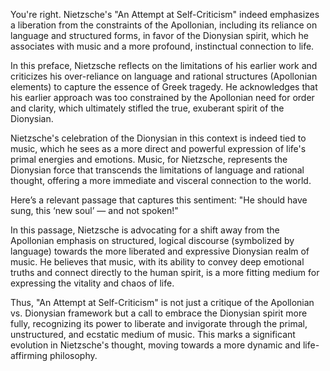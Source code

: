 You're right. Nietzsche's "An Attempt at Self-Criticism" indeed emphasizes a liberation from the constraints of the Apollonian, including its reliance on language and structured forms, in favor of the Dionysian spirit, which he associates with music and a more profound, instinctual connection to life.

In this preface, Nietzsche reflects on the limitations of his earlier work and criticizes his over-reliance on language and rational structures (Apollonian elements) to capture the essence of Greek tragedy. He acknowledges that his earlier approach was too constrained by the Apollonian need for order and clarity, which ultimately stifled the true, exuberant spirit of the Dionysian.

Nietzsche's celebration of the Dionysian in this context is indeed tied to music, which he sees as a more direct and powerful expression of life's primal energies and emotions. Music, for Nietzsche, represents the Dionysian force that transcends the limitations of language and rational thought, offering a more immediate and visceral connection to the world.

Here’s a relevant passage that captures this sentiment:
"He should have sung, this ‘new soul’ — and not spoken!"

In this passage, Nietzsche is advocating for a shift away from the Apollonian emphasis on structured, logical discourse (symbolized by language) towards the more liberated and expressive Dionysian realm of music. He believes that music, with its ability to convey deep emotional truths and connect directly to the human spirit, is a more fitting medium for expressing the vitality and chaos of life.

Thus, "An Attempt at Self-Criticism" is not just a critique of the Apollonian vs. Dionysian framework but a call to embrace the Dionysian spirit more fully, recognizing its power to liberate and invigorate through the primal, unstructured, and ecstatic medium of music. This marks a significant evolution in Nietzsche's thought, moving towards a more dynamic and life-affirming philosophy.
